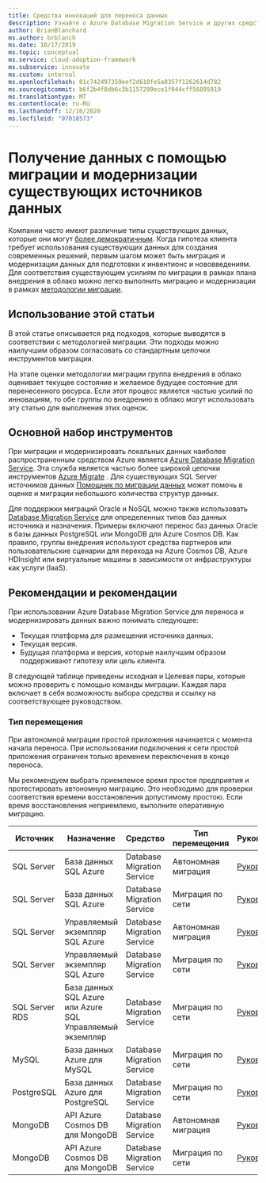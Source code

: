 ```yaml
---
title: Средства инноваций для переноса данных
description: Узнайте о Azure Database Migration Service и других средствах, которые выполняют миграцию и модернизировать данные для подготовки к облачным инвентионс и новшествам.
author: BrianBlanchard
ms.author: brblanch
ms.date: 10/17/2019
ms.topic: conceptual
ms.service: cloud-adoption-framework
ms.subservice: innovate
ms.custom: internal
ms.openlocfilehash: 01c742497359eef2d610fe5a8357f1262614d782
ms.sourcegitcommit: b6f2b4f8db6c3b1157299ece1f044cff56895919
ms.translationtype: MT
ms.contentlocale: ru-RU
ms.lasthandoff: 12/10/2020
ms.locfileid: "97018573"
---
```

# <a name="collect-data-through-the-migration-and-modernization-of-existing-data-sources"></a>Получение данных с помощью миграции и модернизации существующих источников данных

Компании часто имеют различные типы существующих данных, которые они могут [более демократичным](../considerations/data.md). Когда гипотеза клиента требует использования существующих данных для создания современных решений, первым шагом может быть миграция и модернизации данных для подготовки к инвентионс и нововведениям. Для соответствия существующим усилиям по миграции в рамках плана внедрения в облако можно легко выполнить миграцию и модернизации в рамках [методологии миграции](../../migrate/index.md).

## <a name="use-of-this-article"></a>Использование этой статьи

В этой статье описывается ряд подходов, которые выводятся в соответствии с методологией миграции. Эти подходы можно наилучшим образом согласовать со стандартным цепочки инструментов миграции.

На этапе оценки методологии миграции группа внедрения в облако оценивает текущее состояние и желаемое будущее состояние для перенесенного ресурса. Если этот процесс является частью усилий по инновациям, то обе группы по внедрению в облако могут использовать эту статью для выполнения этих оценок.

## <a name="primary-toolset"></a>Основной набор инструментов

При миграции и модернизировать локальных данных наиболее распространенным средством Azure является [Azure Database Migration Service](/azure/dms). Эта служба является частью более широкой цепочки инструментов [Azure Migrate](/azure/migrate/migrate-services-overview) . Для существующих SQL Server источников данных [Помощник по миграции данных](/sql/dma/dma-overview) может помочь в оценке и миграции небольшого количества структур данных.

Для поддержки миграций Oracle и NoSQL можно также использовать [Database Migration Service](/azure/dms) для определенных типов баз данных источника и назначения. Примеры включают перенос баз данных Oracle в базы данных PostgreSQL или MongoDB для Azure Cosmos DB. Как правило, группы внедрения используют средства партнеров или пользовательские сценарии для перехода на Azure Cosmos DB, Azure HDInsight или виртуальные машины в зависимости от инфраструктуры как услуги (IaaS).

## <a name="considerations-and-guidance"></a>Рекомендации и рекомендации

При использовании Azure Database Migration Service для переноса и модернизировать данных важно понимать следующее:

- Текущая платформа для размещения источника данных.
- Текущая версия.
- Будущая платформа и версия, которые наилучшим образом поддерживают гипотезу или цель клиента.

В следующей таблице приведены исходная и Целевая пары, которые можно проверить с помощью команды миграции. Каждая пара включает в себя возможность выбора средства и ссылку на соответствующее руководством.

### <a name="migration-type"></a>Тип перемещения

При автономной миграции простой приложения начинается с момента начала переноса. При использовании подключения к сети простой приложения ограничен только временем переключения в конце переноса.

Мы рекомендуем выбрать приемлемое время простоя предприятия и протестировать автономную миграцию. Это необходимо для проверки соответствия времени восстановления допустимому простою. Если время восстановления неприемлемо, выполните оперативную миграцию.

| Источник | Назначение | Средство | Тип перемещения | Руководство |
|--|--|--|--|--|
| SQL Server | База данных SQL Azure | Database Migration Service | Автономная миграция | [Руководство](/azure/dms/tutorial-sql-server-to-azure-sql) |
| SQL Server | База данных SQL Azure | Database Migration Service | Миграция по сети | [Руководство](/azure/dms/tutorial-sql-server-azure-sql-online) |
| SQL Server | Управляемый экземпляр SQL Azure | Database Migration Service | Автономная миграция | [Руководство](/azure/dms/tutorial-sql-server-to-managed-instance) |
| SQL Server | Управляемый экземпляр SQL Azure | Database Migration Service | Миграция по сети | [Руководство](/azure/dms/tutorial-sql-server-managed-instance-online) |
| SQL Server RDS | База данных SQL Azure или Azure SQL Управляемый экземпляр | Database Migration Service | Миграция по сети | [Руководство](/azure/dms/tutorial-rds-sql-server-azure-sql-and-managed-instance-online) |
| MySQL | База данных Azure для MySQL | Database Migration Service | Миграция по сети | [Руководство](/azure/dms/tutorial-mysql-azure-mysql-online) |
| PostgreSQL | База данных Azure для PostgreSQL | Database Migration Service | Миграция по сети | [Руководство](/azure/dms/tutorial-postgresql-azure-postgresql-online) |
| MongoDB | API Azure Cosmos DB для MongoDB | Database Migration Service | Автономная миграция | [Руководство](/azure/dms/tutorial-mongodb-cosmos-db) |
| MongoDB | API Azure Cosmos DB для MongoDB | Database Migration Service | Миграция по сети | [Руководство](/azure/dms/tutorial-mongodb-cosmos-db-online) |
